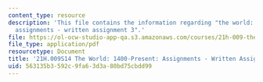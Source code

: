 ```yaml
---
content_type: resource
description: 'This file contains the information regarding "the world: 1400-present:
  assignments - written assignment 3".'
file: https://ol-ocw-studio-app-qa.s3.amazonaws.com/courses/21h-009-the-world-1400-present-spring-2014/563135b3592c9fa63d3a80bd75cbdd99_MIT21H_009S14_WrittenAsgn3.pdf
file_type: application/pdf
resourcetype: Document
title: '21H.009S14 The World: 1400-Present: Assignments - Written Assignment 3'
uid: 563135b3-592c-9fa6-3d3a-80bd75cbdd99
---
```

